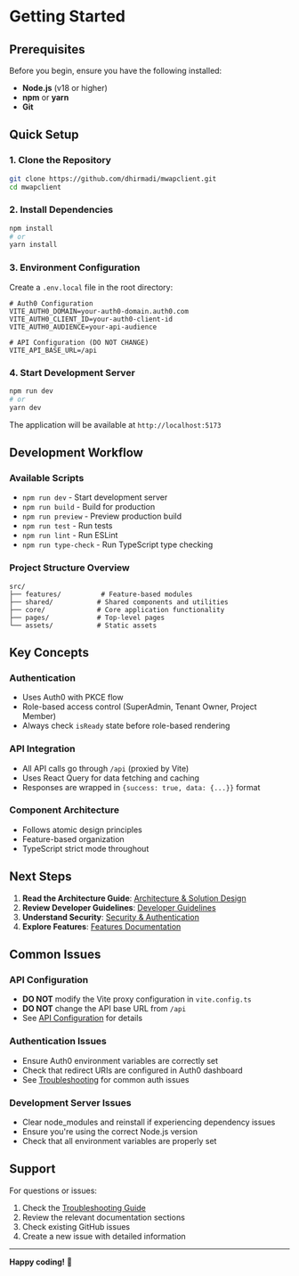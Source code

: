# Getting Started

## Prerequisites

Before you begin, ensure you have the following installed:

- **Node.js** (v18 or higher)
- **npm** or **yarn**
- **Git**

## Quick Setup

### 1. Clone the Repository
```bash
git clone https://github.com/dhirmadi/mwapclient.git
cd mwapclient
```

### 2. Install Dependencies
```bash
npm install
# or
yarn install
```

### 3. Environment Configuration
Create a `.env.local` file in the root directory:

```env
# Auth0 Configuration
VITE_AUTH0_DOMAIN=your-auth0-domain.auth0.com
VITE_AUTH0_CLIENT_ID=your-auth0-client-id
VITE_AUTH0_AUDIENCE=your-api-audience

# API Configuration (DO NOT CHANGE)
VITE_API_BASE_URL=/api
```

### 4. Start Development Server
```bash
npm run dev
# or
yarn dev
```

The application will be available at `http://localhost:5173`

## Development Workflow

### Available Scripts
- `npm run dev` - Start development server
- `npm run build` - Build for production
- `npm run preview` - Preview production build
- `npm run test` - Run tests
- `npm run lint` - Run ESLint
- `npm run type-check` - Run TypeScript type checking

### Project Structure Overview
```
src/
├── features/          # Feature-based modules
├── shared/           # Shared components and utilities
├── core/             # Core application functionality
├── pages/            # Top-level pages
└── assets/           # Static assets
```

## Key Concepts

### Authentication
- Uses Auth0 with PKCE flow
- Role-based access control (SuperAdmin, Tenant Owner, Project Member)
- Always check `isReady` state before role-based rendering

### API Integration
- All API calls go through `/api` (proxied by Vite)
- Uses React Query for data fetching and caching
- Responses are wrapped in `{success: true, data: {...}}` format

### Component Architecture
- Follows atomic design principles
- Feature-based organization
- TypeScript strict mode throughout

## Next Steps

1. **Read the Architecture Guide**: [Architecture & Solution Design](./architecture/README.md)
2. **Review Developer Guidelines**: [Developer Guidelines](./development/README.md)
3. **Understand Security**: [Security & Authentication](./security/README.md)
4. **Explore Features**: [Features Documentation](./features/README.md)

## Common Issues

### API Configuration
- **DO NOT** modify the Vite proxy configuration in `vite.config.ts`
- **DO NOT** change the API base URL from `/api`
- See [API Configuration](./api/README.md) for details

### Authentication Issues
- Ensure Auth0 environment variables are correctly set
- Check that redirect URIs are configured in Auth0 dashboard
- See [Troubleshooting](./troubleshooting.md) for common auth issues

### Development Server Issues
- Clear node_modules and reinstall if experiencing dependency issues
- Ensure you're using the correct Node.js version
- Check that all environment variables are properly set

## Support

For questions or issues:
1. Check the [Troubleshooting Guide](./troubleshooting.md)
2. Review the relevant documentation sections
3. Check existing GitHub issues
4. Create a new issue with detailed information

---

**Happy coding!** 🚀